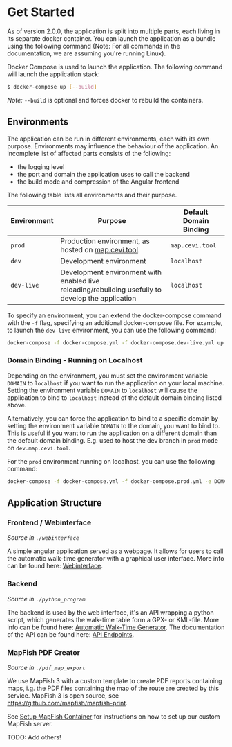 # Get Started

As of version 2.0.0, the application is split into multiple parts, each living in its separate docker container. You
can launch the application as a bundle using the following command (Note: For all commands in the documentation, we are
assuming you're running Linux).

Docker Compose is used to launch the application. The following command will launch the application stack:

```bash
$ docker-compose up [--build]
```

*Note:* `--build` is optional and forces docker to rebuild the containers.

## Environments

The application can be run in different environments, each with its own purpose. Environments may influence the behaviour
of the application. An incomplete list of affected parts consists of the following:

- the logging level
- the port and domain the application uses to call the backend
- the build mode and compression of the Angular frontend

The following table lists all environments and their purpose.

| Environment | Purpose                                                                                            | Default Domain Binding |
|-------------|----------------------------------------------------------------------------------------------------|------------------------|
| `prod`      | Production environment, as hosted on [map.cevi.tool](https://map.cevi.tool).                       | `map.cevi.tool`        |
| `dev`       | Development environment                                                                            | `localhost`            |
| `dev-live`  | Development environment with enabled live reloading/rebuilding usefully to develop the application | `localhost`            |

To specify an environment, you can extend the docker-compose command with the `-f` flag, specifying an additional
docker-compose file. For example, to launch the `dev-live` environment, you can use the following command:

```bash
docker-compose -f docker-compose.yml -f docker-compose.dev-live.yml up [--build]
```

### Domain Binding - Running on Localhost

Depending on the environment, you must set the environment variable `DOMAIN` to `localhost` if you want to run the
application on your local machine. Setting the environment variable `DOMAIN` to `localhost` will cause the application
to bind to `localhost` instead of the default domain binding listed above.

Alternatively, you can force the application to bind to a specific domain by setting the environment variable `DOMAIN`
to the domain, you want to bind to. This is useful if you want to run the application on a different domain than the
default domain binding. E.g. used to host the dev branch in `prod` mode on `dev.map.cevi.tool`.

For the `prod` environment running on localhost, you can use the following command:

```bash
docker-compose -f docker-compose.yml -f docker-compose.prod.yml -e DOMAIN=localhost up [--build]
```

## Application Structure

### Frontend / Webinterface

*Source in `./webinterface`*

A simple angular application served as a webpage. It allows for users to call the automatic walk-time generator with
a graphical user interface. More info can be found here: [Webinterface](webinterface/README.md).

### Backend

*Source in `./python_program`*

The backend is used by the web interface, it's an API wrapping a python script, which generates the walk-time table form
a GPX- or KML-file. More info can be found here: [Automatic Walk-Time Generator](python_program/Readme.md). The
documentation
of the API can be found here: [API Endpoints](python_program/API_Endpoints.md).

### MapFish PDF Creator

*Source in `./pdf_map_export`*

We use MapFish 3 with a custom template to create PDF reports containing maps, i.g. the PDF files containing the map of
the route are created by this service. MapFish 3 is open source, see https://github.com/mapfish/mapfish-print.

See [Setup MapFish Container](pdf_map_export/README.md) for instructions on how to set up our custom MapFish server.

TODO: Add others!